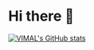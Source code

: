 # Hi there 👋

[![VIMAL's GitHub stats](https://github-readme-stats.vercel.app/api?username=Vimalraj-D&show_icons=true)](https://github.com/Vimalraj-d/github-readme-stats)
<!--
**Vimalraj-D/Vimalraj-D** is a ✨ _special_ ✨ repository because its `README.md` (this file) appears on your GitHub profile.

Here are some ideas to get you started:

- 🔭 I’m currently working on ...
- 🌱 I’m currently learning ...
- 👯 I’m looking to collaborate on ...
- 🤔 I’m looking for help with ...
- 💬 Ask me about ...
- 📫 How to reach me: ...
- 😄 Pronouns: ...
- ⚡ Fun fact: ...
-->

